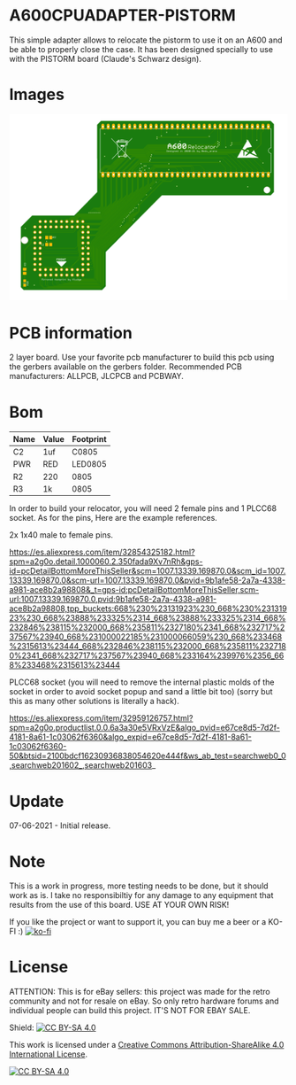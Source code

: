 # A600CPUADAPTER-PISTORM
This simple adapter allows to relocate the pistorm to use it on an A600 and be able to properly close the case. It has been designed specially to use with the PISTORM board (Claude's Schwarz design).

# Images

<img src="https://github.com/arananet/A600CPUADAPTER-PISTORM/blob/main/images/1.png?raw=true" width="700">

# PCB information

2 layer board. Use your favorite pcb manufacturer to build this pcb using the gerbers available on the gerbers folder. Recommended PCB manufacturers: ALLPCB, JLCPCB and PCBWAY.

# Bom

|Name |Value|Footprint |
|-----|-----|--------- |
|C2	  |1uf	|C0805   |
|PWR  |RED  |LED0805 |
|R2   |220  |0805    |
|R3   |1k   |0805    |

In order to build your relocator, you will need 2 female pins and 1 PLCC68 socket. As for the pins, Here are the example references.

2x 1x40 male to female pins.

https://es.aliexpress.com/item/32854325182.html?spm=a2g0o.detail.1000060.2.350fada9Xv7nRh&gps-id=pcDetailBottomMoreThisSeller&scm=1007.13339.169870.0&scm_id=1007.13339.169870.0&scm-url=1007.13339.169870.0&pvid=9b1afe58-2a7a-4338-a981-ace8b2a98808&_t=gps-id:pcDetailBottomMoreThisSeller,scm-url:1007.13339.169870.0,pvid:9b1afe58-2a7a-4338-a981-ace8b2a98808,tpp_buckets:668%230%23131923%230_668%230%23131923%230_668%23888%233325%2314_668%23888%233325%2314_668%232846%238115%232000_668%235811%2327180%2341_668%232717%237567%23940_668%231000022185%231000066059%230_668%233468%2315613%23444_668%232846%238115%232000_668%235811%2327180%2341_668%232717%237567%23940_668%233164%239976%2356_668%233468%2315613%23444

PLCC68 socket (you will need to remove the internal plastic molds of the socket in order to avoid socket popup and sand a little bit too) (sorry but this as many other solutions is literally a hack).

https://es.aliexpress.com/item/32959126757.html?spm=a2g0o.productlist.0.0.6a3a30e5VRxVzE&algo_pvid=e67ce8d5-7d2f-4181-8a61-1c03062f6360&algo_expid=e67ce8d5-7d2f-4181-8a61-1c03062f6360-50&btsid=2100bdcf16230936838054620e444f&ws_ab_test=searchweb0_0,searchweb201602_,searchweb201603_

# Update

07-06-2021 - Initial release.

# Note

This is a work in progress, more testing needs to be done, but it should work as is. I take no responsibiltiy for any damage to any equipment that results from the use of this board. USE AT YOUR OWN RISK!

If you like the project or want to support it, you can buy me a beer or a KO-FI :) 
[![ko-fi](https://www.ko-fi.com/img/githubbutton_sm.svg)](https://ko-fi.com/H2H51MPWG)

# License

ATTENTION: This is for eBay sellers: this project was made for the retro community and not for resale on eBay. So only retro hardware forums and individual people can build this project. IT'S NOT FOR EBAY SALE.

Shield: [![CC BY-SA 4.0][cc-by-sa-shield]][cc-by-sa]

This work is licensed under a [Creative Commons Attribution-ShareAlike 4.0
International License][cc-by-sa].

[![CC BY-SA 4.0][cc-by-sa-image]][cc-by-sa]

[cc-by-sa]: http://creativecommons.org/licenses/by-sa/4.0/
[cc-by-sa-image]: https://licensebuttons.net/l/by-sa/4.0/88x31.png
[cc-by-sa-shield]: https://img.shields.io/badge/License-CC%20BY--SA%204.0-lightgrey.svg
